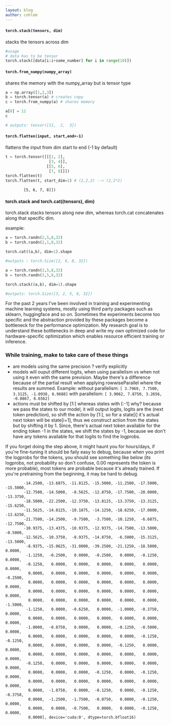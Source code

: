 ```yaml
---
layout: blog
author: cohlem
---
```


#### `torch.stack(tensors, dim)`

stacks the tensors across dim

```python
#usage
# data has to be tensor
torch.stack([data[i:i+some_number] for i in range(10)])
```

#### `torch.from_numpy(numpy_array)`

shares the memory with the numpy_array but is tensor type

```python
a = np.array([1,2,3])
b = torch.tensor(a) # creates copy
c = torch.from_numpy(a) # shares memory

a[0] = 11
c

# outputs: tensor([11,  2,  3])
```

#### `torch.flatten(input, start,end=-1)`

flattens the input from dim start to end (-1 by default)

```python
t = torch.tensor([[[1, 2],
                   [3, 4]],
                  [[5, 6],
                   [7, 8]]])
torch.flatten(t)
torch.flatten(t, start_dim=1) # (2,2,2) --> (2,2*2)
```

```tensor([[1, 2, 3, 4],
        [5, 6, 7, 8]])
```

#### torch.stack and torch.cat((tensors), dim)

torch.stack stacks tensors along new dim, whereas
torch.cat concatenates along that specific dim.

example:

```python
a = torch.randn(2,5,8,32)
b = torch.randn(2,1,8,32)

torch.cat((a,b), dim=1).shape

#outputs : torch.Size([2, 6, 8, 32])
```

```python
a = torch.randn(3,5,8,32)
b = torch.randn(3,5,8,32)

torch.stack((a,b), dim=1).shape

#outputs: torch.Size([3, 2, 5, 8, 32])
```

For the past 2 years I've been involved in training and experimenting machine learning systems, mostly using third party packages such as sklearn, huggingface and so on. Sometimes the experiments become too specific and the abstraction provided by these packages become a bottleneck for the performance optimization. My research goal is to understand these bottlenecks in deep and write my own optimized code for hardware-specific optimization which enables resource efficient training or inference.

### While training, make to take care of these things

- are models using the same precision ? verify explicitly
- models will ouput different logits, when using parallelism vs when not using it even with the same prevision. Maybe there's a difference because of the partial result when applying rowwiseParallel where the results are summed.
  Example: without parallelism: `[ 3.7969, 7.7500, 3.3125, -1.0938, 6.9688]` with parallelism: `[ 3.9062, 7.8750, 3.2656, -0.8867, 6.6562]`
- actions must be shifted by [1:] whereas states with [:-1] why?
  because we pass the states to our model, it will output logits, logits are the (next token prediction), so shift the action by [1:], so for a state[i] it's actual next token will be state[i+1], thus we construct action from the states but by shifting it by 1. Since, there's actual next token available for the ending token -1 in the states, we shift the states by -1, because we don't have any tokens available for that logits to find the logprobs.

If you forget doing the step above, it might haunt you for hours/days, if you're fine-tuning it should be faily easy to debug, because when you print the logprobs for the tokens, you should see something like below (its logprobs, not probability so don't confuse, 0.00 represents the token is more probable), most tokens are probable because it's already trained. If you're pretraining from the beginning, it may be hard to debug.

```tensor([-11.7500, -10.8125,  -8.6250, -11.2500, -11.3125, -12.5000,  -7.3125,
        -14.2500, -13.6875, -11.8125, -15.5000, -11.2500, -17.5000, -15.5000,
        -12.7500, -14.5000,  -8.5625, -12.8750, -17.7500, -20.0000, -13.3750,
        -18.5000, -22.2500, -12.3750, -13.8125, -13.3750, -13.3125, -15.6250,
        -11.5625, -14.8125, -10.1875, -14.1250, -18.6250, -17.0000, -13.6250,
        -21.7500, -14.2500,  -9.7500,  -3.7500, -10.1250,  -6.6875, -12.7500,
        -10.9375, -13.4375, -10.9375, -12.9375, -14.7500, -13.5000,  -0.5000,
        -12.5625, -10.3750,  -8.9375, -14.8750,  -6.5000, -15.3125, -13.5000,
         -8.9375, -15.0625, -31.0000, -39.2500, -21.1250, -18.5000,   0.0000,
         -1.1250,  -0.2500,   0.0000,  -0.2500,   0.0000,  -0.1250,   0.0000,
         -0.1250,   0.0000,   0.0000,   0.0000,   0.0000,   0.0000,   0.0000,
          0.0000,   0.0000,   0.0000,   0.0000,   0.0000,   0.0000,  -0.2500,
          0.0000,   0.0000,   0.0000,   0.0000,   0.0000,   0.0000,   0.0000,
          0.0000,   0.0000,   0.0000,   0.0000,   0.0000,   0.0000,   0.0000,
          0.0000,   0.0000,   0.0000,   0.0000,   0.0000,   0.0000,  -1.5000,
         -1.1250,   0.0000,  -0.6250,   0.0000,  -1.0000,  -0.3750,   0.0000,
          0.0000,   0.0000,   0.0000,   0.0000,   0.0000,   0.0000,   0.0000,
         -1.0000,  -0.8750,   0.0000,   0.0000,  -0.1250,  -0.5000,   0.0000,
          0.0000,   0.0000,   0.0000,   0.0000,   0.0000,  -0.1250,  -0.1250,
          0.0000,   0.0000,   0.0000,   0.0000,  -0.1250,   0.0000,   0.0000,
          0.0000,   0.0000,   0.0000,   0.0000,   0.0000,   0.0000,   0.0000,
         -0.1250,   0.0000,   0.0000,   0.0000,   0.0000,   0.0000,   0.0000,
          0.0000,   0.0000,   0.0000,  -0.1250,   0.0000,  -0.1250,   0.0000,
          0.0000,   0.0000,   0.0000,   0.0000,   0.0000,   0.0000,   0.0000,
          0.0000,  -1.8750,   0.0000,  -0.1250,   0.0000,  -0.1250,  -0.3750,
          0.0000,  -1.2500,  -1.7500,  -0.8750,   0.0000,  -0.1250,   0.0000,
          0.0000,   0.0000,  -0.7500,   0.0000,   0.0000,  -0.1250,   0.0000,
          0.0000], device='cuda:0', dtype=torch.bfloat16)
```
